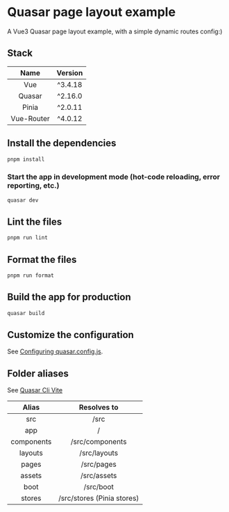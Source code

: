 # Quasar page layout example

A Vue3 Quasar page layout example, with a simple dynamic routes config:)

## Stack

|    Name    | Version |
| :--------: | :-----: |
|    Vue     | ^3.4.18 |
|   Quasar   | ^2.16.0 |
|   Pinia    | ^2.0.11 |
| Vue-Router | ^4.0.12 |

## Install the dependencies

```bash
pnpm install
```

### Start the app in development mode (hot-code reloading, error reporting, etc.)

```bash
quasar dev
```

## Lint the files

```bash
pnpm run lint
```

## Format the files

```bash
pnpm run format
```

## Build the app for production

```bash
quasar build
```

## Customize the configuration

See [Configuring quasar.config.js](https://v2.quasar.dev/quasar-cli-vite/quasar-config-js).

## Folder aliases

See [Quasar Cli Vite](https://quasar.dev/quasar-cli-vite/handling-vite#folder-aliases)

|   Alias    |        Resolves to         |
| :--------: | :------------------------: |
|    src     |            /src            |
|    app     |             /              |
| components |      /src/components       |
|  layouts   |        /src/layouts        |
|   pages    |         /src/pages         |
|   assets   |        /src/assets         |
|    boot    |         /src/boot          |
|   stores   | /src/stores (Pinia stores) |
